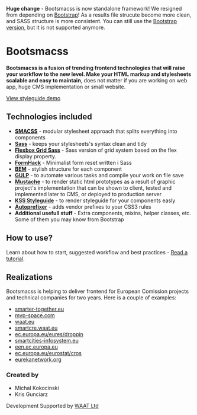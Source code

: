 **Huge change** - Bootsmacss is now standalone framework! We resigned from depending on [Bootstrap](http://getbootstrap.com/)! As a results file strucute become more clean, and SASS structure is more consistent. You can still use the [Bootstrap version](https://github.com/frontcraft/bootsmacss/tree/bootstrap), but it is not supported anymore.

Bootsmacss
=========

**Bootsmacss is a fusion of trending frontend technologies that will raise your workflow to the new level. Make your HTML markup and stylesheets scalable and easy to maintain**, does not matter if you are working on web app, huge CMS implementation or small website.

[View styleguide demo](http://frontcraft.github.io/bootsmacss/styleguide/)

## Technologies included

* **[SMACSS](https://smacss.com/)** - modular stylesheet approach that splits everything into components
* **[Sass](http://sass-lang.com/)** - keeps your stylesheets's syntax clean and tidy
* **[Flexbox Grid Sass](http://hugeinc.github.io/flexboxgrid-sass/)** - Sass version of grid system based on the flex display property.
* **[FormHack](http://formhack.io/)** - Minimalist form reset written i Sass
* **[BEM](http://getbem.com/)** - stylish structure for each component
* **[GULP](http://gulpjs.com/)** - to automate various tasks and compile your work on file save
* **[Mustache](https://mustache.github.io/)** - to render static html prototypes as a result of graphic project's implementation that can be shown to client, tested and implemented later to CMS, or deployed to production server
* **[KSS Styleguide](http://warpspire.com/kss/)** - to render styleguide for your components easly
* **[Autoprefixer](https://github.com/postcss/autoprefixer)** - adds vendor prefixes to your CSS3 rules
* **Additional usefull stuff** - Extra components, mixins, helper classes, etc. Some of them you may know from Bootstrap

## How to use?

Learn about how to start, suggested workflow and best practices - [Read a tutorial](https://github.com/frontcraft/bootsmacss/wiki/1.-Installation). 

## Realizations

Bootsmacss is helping to deliver frontend for European Comission projects and technical companies for two years. Here is a couple of examples:

* [smarter-together.eu](http://smarter-together.eu)
* [mvp-space.com](http://mvp-space.com)
* [waat.eu](http://waat.eu)
* [smartcre.waat.eu](http://smartcre.waat.eu)
* [ec.europa.eu/eures/droppin](https://ec.europa.eu/eures/droppin)
* [smartcities-infosystem.eu](http://smartcities-infosystem.eu)
* [een.ec.europa.eu](http://een.ec.europa.eu)
* [ec.europa.eu/eurostat/cros](https://ec.europa.eu/eurostat/cros)
* [eurekanetwork.org](http://eurekanetwork.org)

### Created by

* Michal Kokocinski
* Kris Gunciarz

Development Supported by [WAAT Ltd](http://waat.eu)
